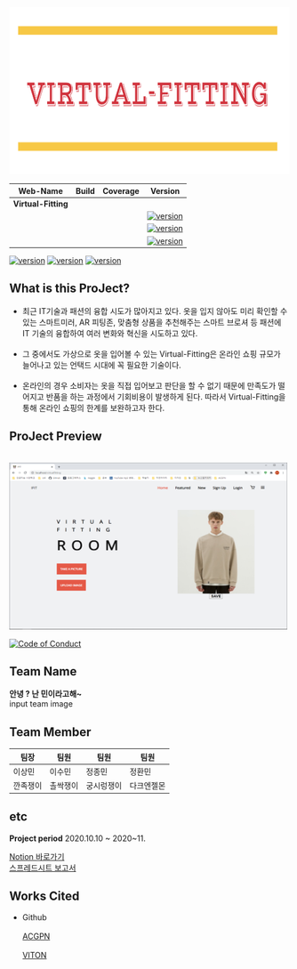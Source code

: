 <img src="/readme/logo.png" width="1000px" height="300px"></img><br/>

Web-Name  | Build | Coverage | Version
----- | ----- | -------- | --------
**Virtual-Fitting** |
| | | |[![version](https://img.shields.io/badge/Python-3.7.6-blue)](https://www.python.org/) 
| | | |[![version](https://img.shields.io/badge/Flask-1.1.1-blue)](https://flask-docs-kr.readthedocs.io/ko/latest/) 
| | | |[![version](https://img.shields.io/badge/Pytorch%20-1.6.0-blue)](https://pytorch.org/) 

[![version](https://img.shields.io/badge/Python-3.7.6-blue)](https://www.python.org/) 
[![version](https://img.shields.io/badge/Flask-1.1.1-blue)](https://flask-docs-kr.readthedocs.io/ko/latest/) 
[![version](https://img.shields.io/badge/Pytorch%20-1.6.0-blue)](https://pytorch.org/) 



## What is this ProJect?
* 최근 IT기술과 패션의 융합 시도가 많아지고 있다. 옷을 입지 않아도 미리 확인할 수 있는 스마트미러, AR 피팅존, 맞춤형 상품을 추천해주는 스마트 브로셔 등 패션에 IT 기술의 융합하여 여러 변화와 혁신을 시도하고 있다.
<br></br>
* 그 중에서도 가상으로 옷을 입어볼 수 있는 Virtual-Fitting은 온라인 쇼핑 규모가 늘어나고 있는 언택드 시대에 꼭 필요한 기술이다.
<br></br>
* 온라인의 경우 소비자는 옷을 직접 입어보고 판단을 할 수 없기 때문에 만족도가 떨어지고 반품을 하는 과정에서 기회비용이 발생하게 된다. 따라서 Virtual-Fitting을 통해 온라인 쇼핑의 한계를 보완하고자 한다.


## ProJect Preview 

<br>
<img src="/readme/preview.png" width="500px" height="300px"></img>
<br/>

[![Code of Conduct](https://img.shields.io/badge/%E2%9D%A4-code%20of%20conduct-blue.svg?style=flat)](https://github.com/JEONGHWANMIN/Virtual-Fitting_ByMin/blob/master/README.md) 

## Team Name

**안녕 ? 난 민이라고해~**
<br>input team image</br>

## Team Member
팀장|팀원|팀원|팀원
---|---|---|---
이상민|이수민|정종민|정환민
깐족쟁이|촐싹쟁이|궁시렁쟁이|다크엔젤몬

## etc


**Project period**
2020.10.10 ~ 2020~11.


[Notion 바로가기](https://www.notion.so/AI-27c20722167c456e84110791cca0771c)
<br>[스프레드시트 보고서](https://docs.google.com/spreadsheets/u/0/d/1VYxDzwDt88ND5S6YmfKAdz-pvAp3t1nZ/edit?usp=sheets_home&ths=true)</br>

## Works Cited
* Github <br></br>
[ACGPN](https://github.com/switchablenorms/DeepFashion_Try_On)<br></br>
[VITON](https://github.com/xthan/VITON)
